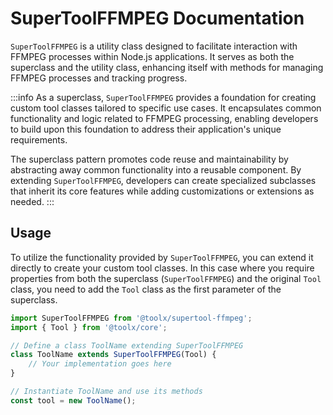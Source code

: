 # SuperToolFFMPEG Documentation

`SuperToolFFMPEG` is a utility class designed to facilitate interaction with FFMPEG processes within Node.js applications. It serves as both the superclass and the utility class, enhancing itself with methods for managing FFMPEG processes and tracking progress.

:::info
As a superclass, `SuperToolFFMPEG` provides a foundation for creating custom tool classes tailored to specific use cases. It encapsulates common functionality and logic related to FFMPEG processing, enabling developers to build upon this foundation to address their application's unique requirements.

The superclass pattern promotes code reuse and maintainability by abstracting away common functionality into a reusable component. By extending `SuperToolFFMPEG`, developers can create specialized subclasses that inherit its core features while adding customizations or extensions as needed.
:::

## Usage

To utilize the functionality provided by `SuperToolFFMPEG`, you can extend it directly to create your custom tool classes. In this case where you require properties from both the superclass (`SuperToolFFMPEG`) and the original `Tool` class, you need to add the `Tool` class as the first parameter of the superclass.


```javascript
import SuperToolFFMPEG from '@toolx/supertool-ffmpeg';
import { Tool } from '@toolx/core';

// Define a class ToolName extending SuperToolFFMPEG
class ToolName extends SuperToolFFMPEG(Tool) {
    // Your implementation goes here
}

// Instantiate ToolName and use its methods
const tool = new ToolName();
```